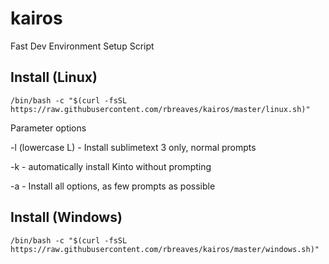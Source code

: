 # kairos
Fast Dev Environment Setup Script

## Install (Linux)

```
/bin/bash -c "$(curl -fsSL https://raw.githubusercontent.com/rbreaves/kairos/master/linux.sh)"
```

Parameter options

-l (lowercase L) - Install sublimetext 3 only, normal prompts

-k - automatically install Kinto without prompting

-a - Install all options, as few prompts as possible

## Install (Windows)

```
/bin/bash -c "$(curl -fsSL https://raw.githubusercontent.com/rbreaves/kairos/master/windows.sh)"
```
